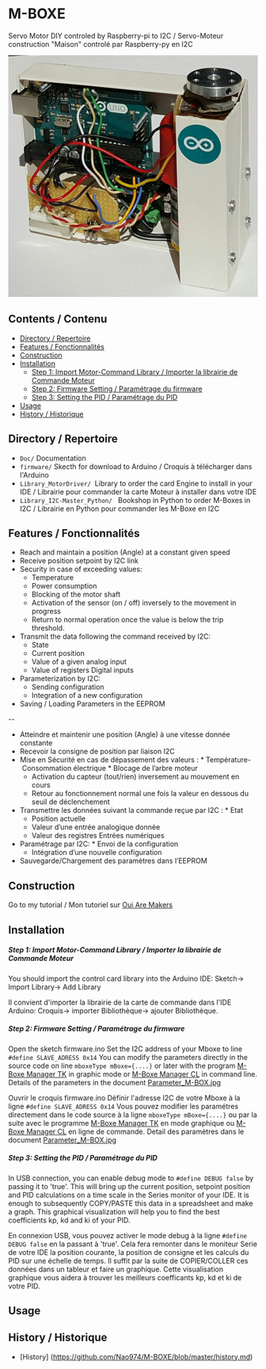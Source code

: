 # M-BOXE
Servo Motor DIY controled by Raspberry-pi to I2C / Servo-Moteur construction "Maison" controlé par Raspberry-py en I2C

<img src="https://github.com/Nao974/M-BOXE/blob/master/M-BOXE.jpg">

## Contents / Contenu
* [Directory / Repertoire](https://github.com/Nao974/M-BOXE#directory--Repertoire)
* [Features / Fonctionnalités](https://github.com/Nao974/M-BOXE#directory--repertoire)
* [Construction](https://github.com/Nao974/M-BOXE#construction)
* [Installation](https://github.com/Nao974/M-BOXE#installation)
	* [Step 1: Import Motor-Command Library / Importer la librairie de Commande Moteur](https://github.com/Nao974/M-Boxe#step-1-import-motor-command-library--importer-la-librairie-de-commande-moteur)	
	* [Step 2: Firmware Setting / Paramétrage du firmware](https://github.com/Nao974/M-Boxe#step-2-firmware-setting--paramétrage-du-firmware)
	* [Step 3: Setting the PID / Paramétrage du PID](https://github.com/Nao974/M-Boxe#step-3-setting-the-pid--paramétrage-du-pid)
* [Usage](https://github.com/Nao974/M-BOXE#usage)
* [History / Historique](https://github.com/Nao974/M-BOXE#histroy--historique)

## Directory / Repertoire
* ```Doc/```       Documentation
* ```firmware/```  Skecth for download to Arduino / Croquis à télécharger dans l'Arduino
* ```Library_MotorDriver/```  Library to order the card Engine to install in your IDE / Librairie pour commander la carte Moteur à installer dans votre IDE
* ```Library_I2C-Master_Python/```   Bookshop in Python to order M-Boxes in I2C / Librairie en Python pour commander les M-Boxe en I2C

## Features / Fonctionnalités
* Reach and maintain a position (Angle) at a constant given speed
* Receive position setpoint by I2C link
* Security in case of exceeding values: 
	* Temperature
	* Power consumption
	* Blocking of the motor shaft
	* Activation of the sensor (on / off) inversely to the movement in progress
	* Return to normal operation once the value is below the trip threshold.
* Transmit the data following the command received by I2C:
	* State
	* Current position
	* Value of a given analog input
	* Value of registers Digital inputs
* Parameterization by I2C:
	* Sending configuration
	* Integration of a new configuration
* Saving / Loading Parameters in the EEPROM

--

* Atteindre et maintenir une position (Angle) à une vitesse donnée constante
* Recevoir la consigne de position par liaison I2C
* Mise en Sécurité en cas de dépassement des valeurs :
	* Température- Consommation électrique
	* Blocage de l’arbre moteur
	* Activation du capteur (tout/rien) inversement au mouvement en cours
	* Retour au fonctionnement normal une fois la valeur en dessous du seuil de déclenchement
* Transmettre les données suivant la commande reçue par I2C :
	* Etat
	* Position actuelle
	* Valeur d’une entrée analogique donnée
	* Valeur des registres Entrées numériques
* Paramétrage par I2C:
	* Envoi de la configuration
	* Intégration d’une nouvelle configuration
* Sauvegarde/Chargement des paramètres dans l’EEPROM

## Construction
Go to my tutorial / Mon tutoriel sur [Oui Are Makers](http://ouiaremakers.com/posts/tutoriel-diy-maxi-servo-moteur-i2c)
## Installation

##### Step 1: Import Motor-Command Library / Importer la librairie de Commande Moteur 
You should import the control card library into the Arduino IDE:
	Sketch-> Import Library-> Add Library

Il convient d'importer la librairie de la carte de commande dans l'IDE Arduino: 
	Croquis-> importer Bibliothèque-> ajouter Bibliothèque.

##### Step 2: Firmware Setting / Paramétrage du firmware
Open the sketch firmware.ino
Set the I2C address of your Mboxe to line ``` #define SLAVE_ADRESS 0x14 ```
You can modify the parameters directly in the source code on line ```mboxeType mBoxe={....}``` or later with the program [M-Boxe Manager TK](https://github.com/Nao974/M-BOXE_Manager_TK) in graphic mode or  [M-Boxe Manager CL](https://github.com/Nao974/M-BOXE_Manager_CL) in command line.
Details of the parameters in the document [Parameter_M-BOX.jpg](https://github.com/Nao974/blob/master/Doc/Parameter_M-BOX.jpg)

Ouvrir le croquis firmware.ino
Définir l'adresse I2C de votre Mboxe à la ligne ``` #define SLAVE_ADRESS 0x14 ```
Vous pouvez modifier les paramétres directement dans le code source à la ligne ```mboxeType mBoxe={....}``` ou par la suite avec le programme [M-Boxe Manager TK](https://github.com/Nao974/M-BOXE_Manager_TK) en mode graphique ou  [M-Boxe Manager CL](https://github.com/Nao974/M-BOXE_Manager_CL) en ligne de commande.
Detail des paramètres dans le document [Parameter_M-BOX.jpg](https://github.com/Nao974/blob/master/Doc/Parameter_M-BOX.jpg)

##### Step 3: Setting the PID / Paramétrage du PID
In USB connection, you can enable debug mode to ```#define DEBUG false``` by passing it to 'true'. This will bring up the current position, setpoint position and PID calculations on a time scale in the Series monitor of your IDE. It is enough to subsequently COPY/PASTE this data in a spreadsheet and make a graph.
This graphical visualization will help you to find the best coefficients kp, kd and ki of your PID.

En connexion USB, vous pouvez activer le mode debug à la ligne ```#define DEBUG false``` en la passant à 'true'. Cela fera remonter dans le moniteur Serie de votre IDE la position courante, la position de consigne et les calculs du PID sur une échelle de temps. Il suffit par la suite de COPIER/COLLER ces données dans un tableur et faire un graphique.
Cette visualisation graphique vous aidera à trouver les meilleurs coefficants kp, kd et ki de votre PID.

## Usage

## History / Historique

- [History] (https://github.com/Nao974/M-BOXE/blob/master/history.md)


